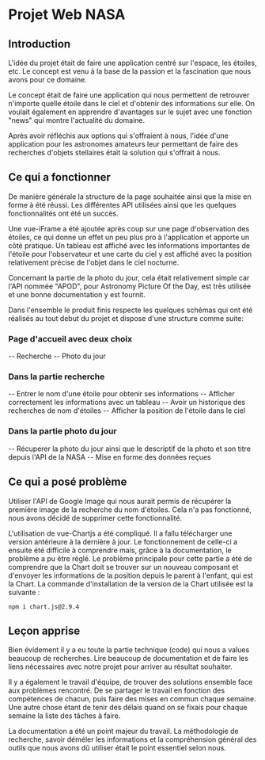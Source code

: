 # Projet Web NASA

## Introduction
L'idée du projet était de faire une application centré sur l'espace, les étoiles, etc.
Le concept est venu à la base de la passion et la fascination que nous avons pour ce domaine.

Le concept était de faire une application qui nous permettent de retrouver n'importe quelle étoile dans le
ciel et d'obtenir des informations sur elle. On voulait également en apprendre d'avantages sur le sujet avec une fonction "news" qui montre l'actualité du domaine.

Après avoir réfléchis aux options qui s'offraient à nous, l'idée d'une application pour les astronomes amateurs leur permettant de faire des recherches d'objets stellaires était la solution qui s'offrait à nous.

## Ce qui a fonctionner
De manière générale la structure de la page souhaitée ainsi que la mise en forme à été réussi. Les différentes API utilisées ainsi que les quelques fonctionnalités ont été un succès.

Une vue-iFrame a été ajoutée après coup sur une page d'observation des étoiles, ce qui donne un effet un peu plus pro à l'application et apporte un côté pratique. Un tableau est affiché avec les informations importantes de l'étoile pour l'observateur et une carte du ciel y est affiché avec la position relativement précise de l'objet dans le ciel nocturne.

Concernant la partie de la photo du jour, cela était relativement simple car l'API nommée "APOD", pour Astronomy Picture Of the Day, est très utilisée et une bonne documentation y est fournit. 

Dans l'ensemble le produit finis respecte les quelques schémas qui ont été réalisés au tout debut du projet et dispose d'une structure comme suite:

### Page d'accueil avec deux choix
-- Recherche
-- Photo du jour

### Dans la partie recherche 
-- Entrer le nom d'une étoile pour obtenir ses informations
-- Afficher correctement les informations avec un tableau
-- Avoir un historique des recherches de nom d'étoiles
-- Afficher la position de l'étoile dans le ciel

### Dans la partie photo du jour 
-- Récuperer la photo du jour ainsi que le descriptif de la photo et son titre depuis l'API de la NASA 
-- Mise en forme des données reçues

## Ce qui a posé problème
Utiliser l'API de Google Image qui nous aurait permis de récupérer la première image de la recherche 
du nom d'étoiles. Cela n'a pas fonctionné, nous avons décidé de supprimer cette fonctionnalité.

L'utilisation de vue-Chartjs a été compliqué. Il a fallu télécharger une version antérieure à la dernière à jour. Le fonctionnement de celle-ci a ensuite été difficile à comprendre mais, grâce à la documentation, le problème a pu être réglé.
Le problème principale pour cette partie a été de comprendre que la Chart doit se trouver sur un nouveau composant et d'envoyer les informations de la position depuis le parent à l'enfant, qui est la Chart.
La commande d'installation de la version de la Chart utilisée est la suivante : 

```
npm i chart.js@2.9.4
```

## Leçon apprise
Bien évidement il y a eu toute la partie technique (code) qui nous a values beaucoup de recherches. 
Lire beaucoup de documentation et de faire les liens nécessaires avec notre projet pour arriver au 
résultat souhaiter.

Il y a également le travail d'équipe, de trouver des solutions ensemble face aux problèmes 
rencontré. De se partager le travail en fonction des compétences de chacun, puis faire des mises en commun 
chaque semaine. Une autre chose étant de tenir des délais quand on se fixais pour chaque semaine 
la liste des tâches à faire.

La documentation a été un point majeur du travail. La méthodologie de recherche, savoir déméler les informations et la compréhension général des outils que nous avons dû utiliser était le point essentiel selon nous.